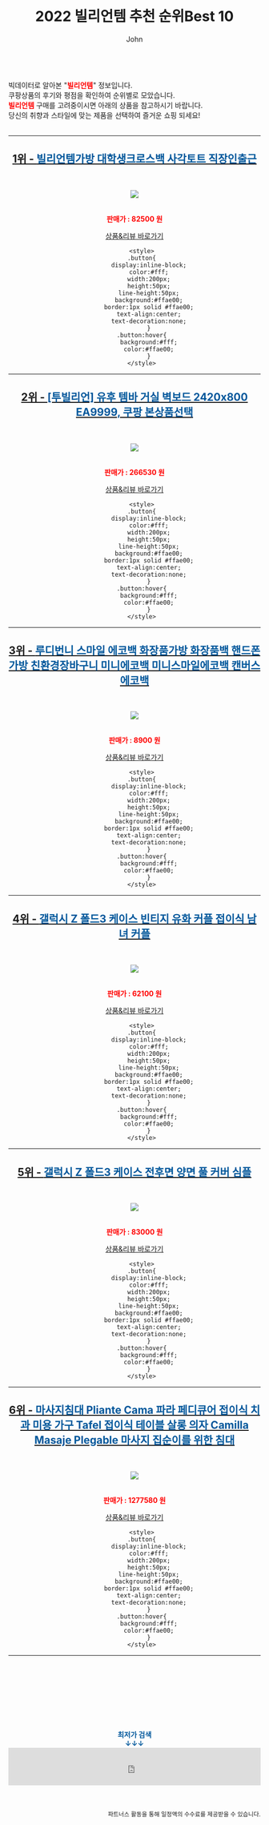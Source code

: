﻿---
layout: post
title:  "2022 빌리언템 추천 순위Best 10"
author: John
categories: [ 패션잡화 ]
tags: [ 빌리언템, 빌리언템의 브리저튼 토트백, 빌리언템 브리저튼, 빌리언템 토트백 ]
image: https://static.coupangcdn.com/image/vendor_inventory/258f/ec3bfb219a86acb8bd7a5d0891c7bd562bbce5a2dfb5fcde88ebd9e31dcc.png 
description: "2022 빌리언템 추천 순위Best 10 관련 상품으로 가장 고객 선호도가 높은 제품입니다."
toc: true
toc_sticky: true
---

<br>
빅데이터로 알아본 "<b><font color='#ff0000'>빌리언템</font></b>" 정보입니다.
<br>
쿠팡상품의 후기와 평점을 확인하여 순위별로 모았습니다.
<br>
<b><font color='#ff0000'>빌리언템</font></b>  구매를 고려중이시면 아래의 상품을 참고하시기 바랍니다.
<br>
당신의 취향과 스타일에 맞는 제품을 선택하여 즐거운 쇼핑 되세요!
<br><br>
<hr>
<p>
    
<center><h2><a href="https://link.coupang.com/re/AFFSDP?lptag=AF7307611&pageKey=6567030846&itemId=14726148613&vendorItemId=81966774631&traceid=V0-153-6534effc63a401df&requestid=20220614183012018134137&impressionid=23036" target="_blank"><b>1위 - <font color='#01579B'>빌리언템가방 대학생크로스백 사각토트 직장인출근</font></b></a></h2><br>

<a href="https://link.coupang.com/re/AFFSDP?lptag=AF7307611&pageKey=6567030846&itemId=14726148613&vendorItemId=81966774631&traceid=V0-153-6534effc63a401df&requestid=20220614183012018134137&impressionid=23036" target="_blank"><img src="https://static.coupangcdn.com/image/vendor_inventory/258f/ec3bfb219a86acb8bd7a5d0891c7bd562bbce5a2dfb5fcde88ebd9e31dcc.png"></a><br><br>

<b><font color='#ff0000'>판매가 : 82500 원</font></b><br>

<a href="https://link.coupang.com/re/AFFSDP?lptag=AF7307611&pageKey=6567030846&itemId=14726148613&vendorItemId=81966774631&traceid=V0-153-6534effc63a401df&requestid=20220614183012018134137&impressionid=23036" target="_blank" class="button">상품&리뷰 바로가기</a><p>

        <style>
        .button{
            display:inline-block;
            color:#fff;
            width:200px;
            height:50px;
            line-height:50px;
            background:#ffae00;
            border:1px solid #ffae00;
            text-align:center;
            text-decoration:none;
            }
        .button:hover{
            background:#fff;
            color:#ffae00;
            }
        </style>

<hr>

<center><h2><a href="https://link.coupang.com/re/AFFSDP?lptag=AF7307611&pageKey=6472636745&itemId=14134871603&vendorItemId=81381627762&traceid=V0-153-d8f543f577b2a93b&requestid=20220614183012018134137&impressionid=23036" target="_blank"><b>2위 - <font color='#01579B'>[투빌리언] 유후 템바 거실 벽보드 2420x800 EA9999, 쿠팡 본상품선택</font></b></a></h2><br>

<a href="https://link.coupang.com/re/AFFSDP?lptag=AF7307611&pageKey=6472636745&itemId=14134871603&vendorItemId=81381627762&traceid=V0-153-d8f543f577b2a93b&requestid=20220614183012018134137&impressionid=23036" target="_blank"><img src="https://static.coupangcdn.com/image/vendor_inventory/c2e7/e31ca612ded81086055421e4d80f8425e5a15e8e23c7de4c5bef58ff015b.jpg"></a><br><br>

<b><font color='#ff0000'>판매가 : 266530 원</font></b><br>

<a href="https://link.coupang.com/re/AFFSDP?lptag=AF7307611&pageKey=6472636745&itemId=14134871603&vendorItemId=81381627762&traceid=V0-153-d8f543f577b2a93b&requestid=20220614183012018134137&impressionid=23036" target="_blank" class="button">상품&리뷰 바로가기</a><p>

        <style>
        .button{
            display:inline-block;
            color:#fff;
            width:200px;
            height:50px;
            line-height:50px;
            background:#ffae00;
            border:1px solid #ffae00;
            text-align:center;
            text-decoration:none;
            }
        .button:hover{
            background:#fff;
            color:#ffae00;
            }
        </style>

<hr>

<center><h2><a href="https://link.coupang.com/re/AFFSDP?lptag=AF7307611&pageKey=6549877159&itemId=14617822513&vendorItemId=81859512637&traceid=V0-153-7dd8960de5b70d81&requestid=20220614183012018134137&impressionid=23036" target="_blank"><b>3위 - <font color='#01579B'>루디번니 스마일 에코백 화장품가방 화장품백 핸드폰가방 친환경장바구니 미니에코백 미니스마일에코백 캔버스에코백</font></b></a></h2><br>

<a href="https://link.coupang.com/re/AFFSDP?lptag=AF7307611&pageKey=6549877159&itemId=14617822513&vendorItemId=81859512637&traceid=V0-153-7dd8960de5b70d81&requestid=20220614183012018134137&impressionid=23036" target="_blank"><img src="https://static.coupangcdn.com/image/vendor_inventory/640b/8b3bc3254835bd5207378b6c2069e98de3a935d32232fe03c7a90886b9e2.png"></a><br><br>

<b><font color='#ff0000'>판매가 : 8900 원</font></b><br>

<a href="https://link.coupang.com/re/AFFSDP?lptag=AF7307611&pageKey=6549877159&itemId=14617822513&vendorItemId=81859512637&traceid=V0-153-7dd8960de5b70d81&requestid=20220614183012018134137&impressionid=23036" target="_blank" class="button">상품&리뷰 바로가기</a><p>

        <style>
        .button{
            display:inline-block;
            color:#fff;
            width:200px;
            height:50px;
            line-height:50px;
            background:#ffae00;
            border:1px solid #ffae00;
            text-align:center;
            text-decoration:none;
            }
        .button:hover{
            background:#fff;
            color:#ffae00;
            }
        </style>

<hr>

<center><h2><a href="https://link.coupang.com/re/AFFSDP?lptag=AF7307611&pageKey=5994489764&itemId=10833062640&vendorItemId=78405410282&traceid=V0-153-04b3a68d82954e65&requestid=20220614183012018134137&impressionid=23036" target="_blank"><b>4위 - <font color='#01579B'>갤럭시 Z 폴드3 케이스 빈티지 유화 커플 접이식 남녀 커플</font></b></a></h2><br>

<a href="https://link.coupang.com/re/AFFSDP?lptag=AF7307611&pageKey=5994489764&itemId=10833062640&vendorItemId=78405410282&traceid=V0-153-04b3a68d82954e65&requestid=20220614183012018134137&impressionid=23036" target="_blank"><img src="https://static.coupangcdn.com/image/vendor_inventory/e7e5/daf313963a87dfd4c9202866d4c19149ba79ac43f8b03811688e72186602.jpg"></a><br><br>

<b><font color='#ff0000'>판매가 : 62100 원</font></b><br>

<a href="https://link.coupang.com/re/AFFSDP?lptag=AF7307611&pageKey=5994489764&itemId=10833062640&vendorItemId=78405410282&traceid=V0-153-04b3a68d82954e65&requestid=20220614183012018134137&impressionid=23036" target="_blank" class="button">상품&리뷰 바로가기</a><p>

        <style>
        .button{
            display:inline-block;
            color:#fff;
            width:200px;
            height:50px;
            line-height:50px;
            background:#ffae00;
            border:1px solid #ffae00;
            text-align:center;
            text-decoration:none;
            }
        .button:hover{
            background:#fff;
            color:#ffae00;
            }
        </style>

<hr>

<center><h2><a href="https://link.coupang.com/re/AFFSDP?lptag=AF7307611&pageKey=6057895665&itemId=11127139684&vendorItemId=78405771812&traceid=V0-153-71edc256ecc93473&requestid=20220614183012018134137&impressionid=23036" target="_blank"><b>5위 - <font color='#01579B'>갤럭시 Z 폴드3 케이스 전후면 양면 풀 커버 심플</font></b></a></h2><br>

<a href="https://link.coupang.com/re/AFFSDP?lptag=AF7307611&pageKey=6057895665&itemId=11127139684&vendorItemId=78405771812&traceid=V0-153-71edc256ecc93473&requestid=20220614183012018134137&impressionid=23036" target="_blank"><img src="https://static.coupangcdn.com/image/vendor_inventory/6b4a/c63710e68568b7dab7d26ec8e146e9dd008f5ed447db92159fa9792a5c4e.jpg"></a><br><br>

<b><font color='#ff0000'>판매가 : 83000 원</font></b><br>

<a href="https://link.coupang.com/re/AFFSDP?lptag=AF7307611&pageKey=6057895665&itemId=11127139684&vendorItemId=78405771812&traceid=V0-153-71edc256ecc93473&requestid=20220614183012018134137&impressionid=23036" target="_blank" class="button">상품&리뷰 바로가기</a><p>

        <style>
        .button{
            display:inline-block;
            color:#fff;
            width:200px;
            height:50px;
            line-height:50px;
            background:#ffae00;
            border:1px solid #ffae00;
            text-align:center;
            text-decoration:none;
            }
        .button:hover{
            background:#fff;
            color:#ffae00;
            }
        </style>

<hr>

<center><h2><a href="https://link.coupang.com/re/AFFSDP?lptag=AF7307611&pageKey=5770521349&itemId=9800915951&vendorItemId=77595530642&traceid=V0-153-57cfca441a1fa252&requestid=20220614183012018134137&impressionid=23036" target="_blank"><b>6위 - <font color='#01579B'>마사지침대 Pliante Cama 파라 페디큐어 접이식 치과 미용 가구 Tafel 접이식 테이블 살롱 의자 Camilla Masaje Plegable 마사지 집순이를 위한 침대</font></b></a></h2><br>

<a href="https://link.coupang.com/re/AFFSDP?lptag=AF7307611&pageKey=5770521349&itemId=9800915951&vendorItemId=77595530642&traceid=V0-153-57cfca441a1fa252&requestid=20220614183012018134137&impressionid=23036" target="_blank"><img src="https://static.coupangcdn.com/image/vendor_inventory/c0a4/56f6a2bc28a8e6df992b77581738519f4af9f03d3ba16963adda89ab453a.jpg"></a><br><br>

<b><font color='#ff0000'>판매가 : 1277580 원</font></b><br>

<a href="https://link.coupang.com/re/AFFSDP?lptag=AF7307611&pageKey=5770521349&itemId=9800915951&vendorItemId=77595530642&traceid=V0-153-57cfca441a1fa252&requestid=20220614183012018134137&impressionid=23036" target="_blank" class="button">상품&리뷰 바로가기</a><p>

        <style>
        .button{
            display:inline-block;
            color:#fff;
            width:200px;
            height:50px;
            line-height:50px;
            background:#ffae00;
            border:1px solid #ffae00;
            text-align:center;
            text-decoration:none;
            }
        .button:hover{
            background:#fff;
            color:#ffae00;
            }
        </style>

<hr>

<br><br><br><br><br><br><br>
<center><b><font color='#01579B' size='medium'>최저가 검색<br>
↓↓↓</font></b></center>
<center><iframe src="https://coupa.ng/b1Tbjx" width="100%" height="75" frameborder="0" scrolling="no" referrerpolicy="unsafe-url"></iframe></center>
<br><br>
<p>
<small>
    <div align="right">파트너스 활동을 통해 일정액의 수수료를 제공받을 수 있습니다.</div>
</small>
</p>
